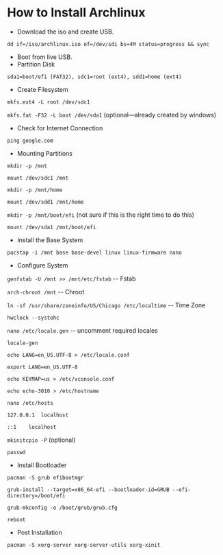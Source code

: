 # How to Install Archlinux

- Download the iso and create USB.

`dd if=/iso/archlinux.iso of=/dev/sdi bs=4M status=progress && sync`

- Boot from live USB.
- Partition Disk

`sda1=boot/efi (FAT32), sdc1=root (ext4), sdd1=home (ext4)`

- Create Filesystem

`mkfs.ext4 -L root /dev/sdc1` 

`mkfs.fat -F32 -L boot /dev/sda1` (optional—already created by windows)

- Check for Internet Connection

`ping google.com`

- Mounting Partitions

`mkdir -p /mnt`

`mount /dev/sdc1 /mnt`

`mkdir -p /mnt/home`

`mount /dev/sdd1 /mnt/home`

`mkdir -p /mnt/boot/efi` (not sure if this is the right time to do this)

`mount /dev/sda1 /mnt/boot/efi`

- Install the Base System

`pacstap -i /mnt base base-devel linux linux-firmware nano `

- Configure System

`genfstab -U /mnt >> /mnt/etc/fstab` -- Fstab

`arch-chroot /mnt` -- Chroot

`ln -sf /usr/share/zoneinfo/US/Chicago /etc/localtime` -- Time Zone

`hwclock --systohc` 

`nano /etc/locale.gen` -- uncomment required locales

`locale-gen`

`echo LANG=en_US.UTF-8 > /etc/locale.conf`

`export LANG=en_US.UTF-8`

`echo KEYMAP=us > /etc/vconsole.conf`

`echo echo-3010 > /etc/hostname`

`nano /etc/hosts`

`127.0.0.1	localhost`

`::1	localhost`

`mkinitcpio -P` (optional)

`passwd`

- Install Bootloader

`pacman -S grub efibootmgr`

`grub-install --target=x86_64-efi --bootloader-id=GRUB --efi-directory=/boot/efi`

`grub-mkconfig -o /boot/grub/grub.cfg`

`reboot`

- Post Installation

`pacman -S xorg-server xorg-server-utils xorg-xinit`

